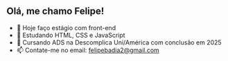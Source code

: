 ## Olá, me chamo Felipe!
- 🔭 Hoje faço estágio com front-end
- 🌱 Estudando HTML, CSS e JavaScript
- 📖 Cursando ADS na Descomplica Uni/América com conclusão em 2025
- 📫 Contate-me no email: felipebadia2@gmail.com

